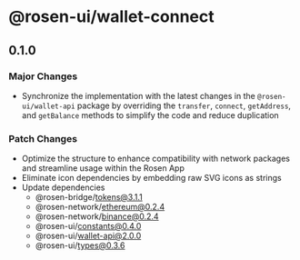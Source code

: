 # @rosen-ui/wallet-connect

## 0.1.0

### Major Changes

- Synchronize the implementation with the latest changes in the `@rosen-ui/wallet-api` package by overriding the `transfer`, `connect`, `getAddress`, and `getBalance` methods to simplify the code and reduce duplication

### Patch Changes

- Optimize the structure to enhance compatibility with network packages and streamline usage within the Rosen App
- Eliminate icon dependencies by embedding raw SVG icons as strings
- Update dependencies
  - @rosen-bridge/tokens@3.1.1
  - @rosen-network/ethereum@0.2.4
  - @rosen-network/binance@0.2.4
  - @rosen-ui/constants@0.4.0
  - @rosen-ui/wallet-api@2.0.0
  - @rosen-ui/types@0.3.6
